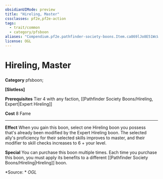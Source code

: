 ```yaml
---
obsidianUIMode: preview
title: "Hireling, Master"
cssclasses: pf2e,pf2e-action
tags:
  - trait/common
  - category/pfsboon
aliases: "Compendium.pf2e.pathfinder-society-boons.Item.ca869lJo8E51WcW4"
license: OGL
---
```

# Hireling, Master

### 

**Category** pfsboon; 




**\[Slotless\]**

**Prerequisites** Tier 4 with any faction, [[Pathfinder Society Boons/Hireling, Expert|Expert Hireling]]

**Cost** 8 Fame

* * *

**Effect** When you gain this boon, select one Hireling boon you possess that's already been modified by the Expert Hireling boon. The selected ally's proficiency for their selected skills improves to master, and their modifier to skill checks increases to 6 + your level.

**Special** You can purchase this boon multiple times. Each time you purchase this boon, you must apply its benefits to a different [[Pathfinder Society Boons/Hireling|Hireling]] boon.

*Source: *
*OGL*